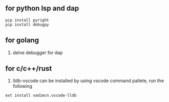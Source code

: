 ## for python lsp and dap
```
pip install pyright
pip install debugpy
```


## for golang
1. delve debugger for dap

## for c/c++/rust

1. lldb-vscode
    can be installed by using vscode command pallete, run the following

```
ext install vadimcn.vscode-lldb
```

